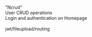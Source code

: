 "Ncrud" 
<br/>
User CRUD operations
<br/>
Login and authentication on Homepage
<br/>
<br/>
jwt/fileupload/routing
<br/>
<br/>
